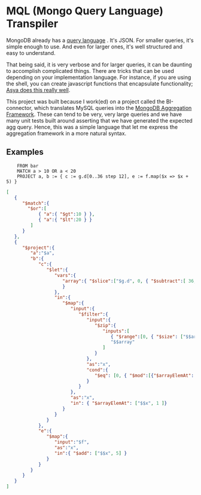 # MQL (Mongo Query Language) Transpiler

MongoDB already has a [query language](https://docs.mongodb.com/manual/aggregation/) .
It's JSON. For smaller queries, it's simple enough to use. And even for larger ones,
it's well structured and easy to understand.

That being said, it is very verbose and for larger queries, it can be
daunting to accomplish complicated things. There are tricks that can be
used depending on your implementation language. For instance, if you
are using the shell, you can create javascript functions that encapsulate
functionality; [Asya does this really well](http://www.kamsky.org/stupid-tricks-with-mongodb).

This project was built because I work(ed) on a project called the BI-connector, which
translates MySQL queries into the [MongoDB Aggregation Framework](https://docs.mongodb.com/manual/aggregation/).
These can tend to be very, very large queries and we have many unit tests
built around asserting that we have generated the expected agg query. Hence,
this was a simple language that let me express the aggregation framework in a more natural
syntax.

## Examples

```
    FROM bar
    MATCH a > 10 OR a < 20
    PROJECT a, b := { c := g.d[0..36 step 12], e := f.map($x => $x + 5) }
```

```json
[
   {
      "$match":{
        "$or":[
            { "a":{ "$gt":10 } },
            { "a":{ "$lt":20 } }
         ]
      }
   },
   {
      "$project":{
         "a":"$a",
         "b":{
            "c":{
               "$let":{
                  "vars":{
                     "array":{ "$slice":["$g.d", 0, { "$subtract":[ 36, 0 ] } ]
                     }
                  },
                  "in":{
                     "$map":{
                        "input":{
                           "$filter":{
                              "input":{
                                 "$zip":{
                                    "inputs":[
                                       { "$range":[0, { "$size": ["$$array"] } ] },
                                       "$$array"
                                    ]
                                 }
                              },
                              "as":"x",
                              "cond":{
                                 "$eq": [0, { "$mod":[{"$arrayElemAt": ["$$x", 0] }, 12]}]
                              }
                           }
                        },
                        "as":"x",
                        "in": { "$arrayElemAt": ["$$x", 1 ]}
                     }
                  }
               }
            },
            "e":{
               "$map":{
                  "input":"$f",
                  "as":"x",
                  "in":{ "$add": ["$$x", 5] }
               }
            }
         }
      }
   }
]
```
